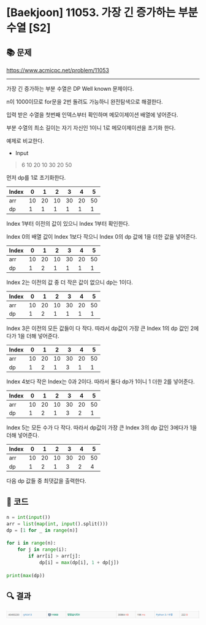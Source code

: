 # [Baekjoon] 11053. 가장 긴 증가하는 부분 수열 [S2]

## 📚 문제

https://www.acmicpc.net/problem/11053

---

가장 긴 증가하는 부분 수열은 DP Well known 문제이다.

n이 1000이므로 for문을 2번 돌려도 가능하니 완전탐색으로 해결한다.

입력 받은 수열을 첫번째 인덱스부터 확인하며 메모이제이션 배열에 넣어준다.

부분 수열의 최소 길이는 자기 자신인 1이니 1로 메모이제이션을 초기화 한다.

예제로 비교한다.

- Input

> 6
> 10 20 10 30 20 50

먼저 dp를 1로 초기화한다.

| Index | 0    | 1    | 2    | 3    | 4    | 5    |
| ----- | ---- | ---- | ---- | ---- | ---- | ---- |
| arr   | 10   | 20   | 10   | 30   | 20   | 50   |
| dp    | 1    | 1    | 1    | 1    | 1    | 1    |

Index 1부터 이전의 값이 있으니 Index 1부터 확인한다.

Index 0의 배열 값이 Index 1보다 작으니 Index 0의 dp 값에 1을 더한 값을 넣어준다.

| Index | 0    | 1    | 2    | 3    | 4    | 5    |
| ----- | ---- | ---- | ---- | ---- | ---- | ---- |
| arr   | 10   | 20   | 10   | 30   | 20   | 50   |
| dp    | 1    | 2    | 1    | 1    | 1    | 1    |

Index 2는 이전의 값 중 더 작은 값이 없으니 dp는 1이다.

| Index | 0    | 1    | 2    | 3    | 4    | 5    |
| ----- | ---- | ---- | ---- | ---- | ---- | ---- |
| arr   | 10   | 20   | 10   | 30   | 20   | 50   |
| dp    | 1    | 2    | 1    | 1    | 1    | 1    |

Index 3은 이전의 모든 값들이 다 작다. 따라서 dp값이 가장 큰 Index 1의 dp 값인 2에다가 1을 더해 넣어준다.

| Index | 0    | 1    | 2    | 3    | 4    | 5    |
| ----- | ---- | ---- | ---- | ---- | ---- | ---- |
| arr   | 10   | 20   | 10   | 30   | 20   | 50   |
| dp    | 1    | 2    | 1    | 3    | 1    | 1    |

Index 4보다 작은 Index는 0과 2이다. 따라서 둘다 dp가 1이니 1 더한 2를 넣어준다.

| Index | 0    | 1    | 2    | 3    | 4    | 5    |
| ----- | ---- | ---- | ---- | ---- | ---- | ---- |
| arr   | 10   | 20   | 10   | 30   | 20   | 50   |
| dp    | 1    | 2    | 1    | 3    | 2    | 1    |

Index 5는 모든 수가 다 작다. 따라서 dp값이 가장 큰 Index 3의 dp 값인 3에다가 1을 더해 넣어준다.

| Index | 0    | 1    | 2    | 3    | 4    | 5    |
| ----- | ---- | ---- | ---- | ---- | ---- | ---- |
| arr   | 10   | 20   | 10   | 30   | 20   | 50   |
| dp    | 1    | 2    | 1    | 3    | 2    | 4    |

다음 dp 값들 중 최댓값을 출력한다.

## 📒 코드

```python
n = int(input())
arr = list(map(int, input().split()))
dp = [1 for _ in range(n)]

for i in range(n):
    for j in range(i):
        if arr[i] > arr[j]:
            dp[i] = max(dp[i], 1 + dp[j])
            
print(max(dp))
```

## 🔍 결과

![image-20220316004748901](README.assets/image-20220316004748901.png)